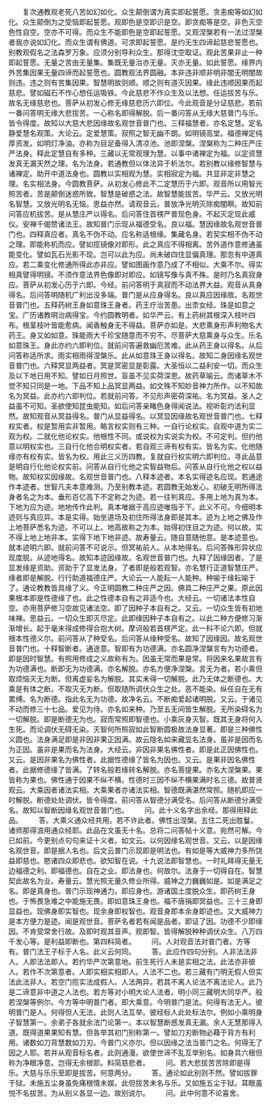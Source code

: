 <!-- { "loadSidebar": true } -->
　　复次通教观老死八苦如幻如化。众生颠倒谓为真实即起誓愿。贪恚痴等如幻如化。众生颠倒为之受恼即起誓愿。观即色是空即识是空。即贪痴等是空。非色灭空色性自空。空亦不可得。而众生不能即色是空即起誓愿。又观涅槃若有一法过涅槃者我亦说如幻化。而众生谓有佛道。可求即起誓愿。是约无生四谛起慈悲誓愿也。别教观假名之法森罗万象。应须分别导利众生。那得沈空取证。观此苦果非止一种即起誓愿。无量之苦由无量集。集既无量治亦无量。灭亦无量。如此誓愿。缘界内外苦集因果无量四谛而起誓愿也。圆教观法界圆融。本非违非顺非明非闇无明闇故则违。违之则有苦集因果。智慧明故则顺。顺之则有道灭因果。缘此违顺因果而起慈悲。譬如磁石不作心想任运吸铁。今此慈悲不作众生及以法想。任运拔苦与乐。故名无缘慈悲也。菩萨从初发心修无缘慈悲历六即位。今此观音是分证慈悲。若前一番问答明无缘大悲拔苦。一心称名即得解脱。后一番问答从无缘大慈普门与乐。皆令得度。故知以大慈大悲因缘故名观世音普门也。三释福慧者。亦名定慧。定名静爱慧名观策。大论云。定爱慧策。寂照之智无幽不朗。如明镜高堂。福德禅定纯厚资发。如明灯净油。亦称为目足备得入清凉池。池即涅槃。涅槃称为二种庄严庄严法身。释此定慧自有多种。三藏以无常观理为慧。以事中诸禅定为福。以定资慧发真无漏天然之理。名为法身。若通教但以体法异于析法尔。若别教以缘修智慧与诸禅定。助开中道法身也。圆教以实相观为慧。实相寂定为福。共显非定非慧之理。名实相法身。今圆教菩萨。从初发心修此不二定慧历于六即。观音所以用智光照苦者。苦是颠倒迷惑所致。智慧是破惑之法。故智慧能拔苦。华严云。又放光明名智慧。又放光明名无恼。思益亦然。请观音云。普放净光明灭除痴闇瞑。故知前问答应机拔苦。是从慧庄严以得名。后问答住首楞严普现色身。不起灭定现此威仪。安禅千偈赞诸法王。故知普门示现从福德受名。良以福。慧因缘故名观世音普门也。四释真应者。真名不伪不动。应名称适根缘。集藏名身。若契实相不伪不动之理。即能称机而应。譬如揽镜像对即形。此之真应不得相离。苦外道作意修通虽能变化。譬如瓦石光影不现。岂可以此为应。尚未破四住显偏真理。那忽有中道真应。若二乘变化修通所得此亦非应。譬如图画作意乃成了不相似。大乘不尔。得实相真譬得明镜。不须作意法界色像即对即应。如镜写像与真不殊。是时乃名真寂身应。菩萨从初发心历于六即。今经。前问答明于真寂而不动法界大益。观音从真身得名。后问答明随机广利出没多端。普门是从应身得名。良以真应因缘故。名观世音普门也。五释药树王身如意珠王身者。药王疗治苦患。出柰女经。珠是如意之宝。广历诸教明治病得宝。今约圆教明者。如华严云。有上药树其根深入枝叶四布。根茎枝叶皆能愈病。闻香触身无不得益。菩萨亦如是。大悲熏身形声利物名大药王。身又如如意。珠能雨大千珍宝随意而不穷不。尽菩萨大慈熏身与众生。乐名如意珠王。身此亦约六即判位。就前问答遍救幽厄苦难。此从药王身以得名。从后问答称适所求。雨实相雨得涅槃乐。此从如意珠王身以得名。故知二身因缘名观世音普门也。六释冥显两益者。冥是冥密显是彰露。大圣恒以二益利安一切。而众生及以下地日用不知。譬如日月照世。盲虽不见实荷深恩。故药草喻云。而诸草木不觉不知只同是一地。下品不知上品冥显两益。如文殊不知妙音神力所作。以不知故名为冥益。此亦约六即判位。若就前问答。不见形声密荷深祐。名为冥益。圣人之益虽不可知。圣欲使知昆虫能知。如后问答亲睹色身得闻说法。视听彰灼法利显然。故知观音从冥益得名。普门从显益得名。以冥显因缘故名观世音普门也。七释权实者。权是暂用实非暂用。略言权实则有三种。一自行论权实。自观中道为实二观为权。二就化他论权实。他根性不同。或说权为实说实为权。不可定判。但约他意以明权实也。三自行化他合明权实者。若自观三谛有权有实。皆名为实。化他随缘亦有权有实。皆名为权。用此三义历四教。复就自行权实明六即判位。寻此品意是明自行化他论权实前。问答从自行化他之实智益物后。问答从自行化他之权以益物。故知权实因缘故。名观世音普门也。八释本迹者。本名实得迹名应现。若通途作本迹者。世智凡夫本意难测。乃至别教本迹。若圆教无始发心。初破无明所得法身者名之为本。垂形百亿高下不定称之为迹。若一往判真应。多用上地为真为本。下地为应为迹。地地传作此判。真本唯据于高应迹唯指于下。此义不可。今细明本迹则与真应异。本是实得。始坐道场及初住所得法身即是其本。迹为上地之佛及作上地菩萨悉名为迹。不可以上。地高故称之为本。始得初住目之为迹。何以故。实不得上地上地非本。实得下地下地非迹。故寿量云。随自意随他意。是本迹意也。就本迹明六即。就前问答不可说示。但冥祐前人。从本地得名。后问答殊形异状应现度脱。从迹地得名。故知本迹因缘故。名观世音普门也。九释了因缘因者。了是显发缘是资助。资助于了显发法身。了者即是般若观智。亦名慧行正道智慧庄严。缘者即是解脱。行行助道福德庄严。大论云一人能耘一人能种。种喻于缘耘喻于了。通论教教皆具缘了义。今正明圆教二种庄严之因。佛具二种庄严之果。原此因果根本即是性德缘了也。此之性德本自有之非适今也。大经云。一切诸法本性自空。亦用菩萨修习空故见诸法空。即了因种子本自有之。又云。一切众生皆有初地味禅。思益云。一切众生即灭尽定。此即缘因种子本自有之。以此二种方便修习渐渐增长。起于毫末得成修得合抱大树。摩诃般若首楞严定。此一科不论六即。但就根本性德义尔。前问答从了种受名。后问答从缘种受名。故知了因缘因。故名观世音普门也。十释智断者。通途意。智即有为功德满。亦名圆净涅槃言有为功德者。即是因时智慧。有照用修成之义故称有为。因虽无常而果是常。将因来名果故言有为功德满也。断即无为功德满。亦名解脱。亦名方便净涅槃。言无为者。若小乘但取烦恼灭无为断。但离虚妄名为解脱。其实未得一切解脱。此乃无体之断德也。大乘是有体之断。不取灭无为断。但取随所调伏众生之处。恶不能染。纵任自在无有累缚。名为断德。指此名无为功德。故净名云。不断痴爱起诸明脱。又云。于诸见不动而修三十七品。爱见为侍。亦名如来种。乃至五无间皆生解脱。无所染碍名为一切解脱。即是断德无为也。寂而常照即智德也。小乘灰身灭智。既其无身将何入生死。而论调伏无碍无染。灭智何所照寂如此智断圆极故法身显著。即是三种佛性义圆也。法身满足即是非因非果正因满。故云隐名如来藏显名法身。虽非是因而名为正因。虽非是果而名为法身。大经云。非因非果名佛性者。即是此正因佛性也。又云。是因非果名为佛性者。此据性德缘了皆名为因也。又云。是果非因名佛性者。此据修德缘了皆满。了转名般若缘转名解脱。亦名菩提果。亦名大涅槃果。果皆称为果也。佛性通于因果不纵不横。性德时三因不纵不横果满时名三德。故普贤观云。大乘因者诸法实相。大乘果者亦诸法实相。智德既满湛然常照。随机即应一时解脱。断德处处调伏。皆令得度。前问答从智德分满受名。后问答从断德分满受名。故知以智断因缘名观世音普门也。
　　问。此十义名字出余经。那得用释此品。
　　答。大乘义通众经共用。若不许此者。佛性出涅槃。五住二死出胜鬘。诸师那得浪用通众经耶。此品在文虽无十名。总将二问答帖十义意。宛然可解。今已如前。今更别点句句来证十义者。如文云。以何因缘名观世音。又云。以是因缘名观世音。即是据人名也。后文云普门示现即是明法也。有如是等大威神力多所饶益即慈也。愍诸四众即悲也。欲知智在说。十九说法即智慧也。一时礼拜得无量无边福德之利。即福德也。自在之业。即法身也。何故尔。法身于一切得自在。智慧契此故名为业。寿量云。慧光照无量久修业所得。威神之力巍巍如是。如是满足之名。即是真身也。普门示现神通力。即应身也。游诸国土度脱众生。即药树王身也。于怖畏急难之中能施无畏。即如意珠王身也。福不唐捐即冥益也。三十三身即显益也。现佛身即实智也。现余身即权智也。观音身即本余身即迹也。又大威神力是本方便力是迹。闻是观世音。菩萨名者若有闻是品者。即证了因。功德不少即缘因。不肯受常舍行故。及即时观其音声。观即智。皆得解脱种种调伏众生。八万四千发心等。是利益即断也。第四料简者。
　　问。人对观音法对普门者。方等有。普门法王子标于人名。此义云何同。
　　答。此应作四句分别。人非法法非人。人即法法即人。若约华严次第意地。前生死行人未是实相之法。此法亦非彼人。若作不次第意者。人即实相实相即人。人法不二也。若三藏有门明无假人但实法此法非人。若空门揽实法成假人。人法两异。若其不离人论法不离法论人。此乃是二谛意非中道之人法也。若方等对小明大论人法者。明小同三藏明大同华严。般若涅槃等例尔。今方等中明普门者。即大乘意。今明普门是法。何得有法无人。彼明普门是人。何得但人无法。此则人法互举。彼经标人此处标法尔。例如小乘明身子智慧第一。余弟子各就余法门论第一。本以智慧断惑发真无漏。余人无慧那得入道。既得道果果知有慧。但各举其初门别称第一。譬如刀刃断物必藉于背方有利用。诸数如刀背慧数如刀刃。今普门义亦尔。但以因缘之法当普门之名。何得无了因之人耶。若并从观音标名者。此则通漫。欲使世谛不乱互举别名。如身具六根但称为净眼净意。岂得无余根耶。料简慈悲者。
　　问。若大悲拔苦苦除即是得乐。大慈与乐乐至即是拔苦。何意两分。
　　答。通论如此别则不然。譬如拔罪于狱。未施五尘身虽免痛根情未娱。此但拔苦未名与乐。又如施五尘于狱。耳眼虽悦不名拔苦。为从别义各显一边。故别说尔。
　　问。此中何意不论喜舍。

